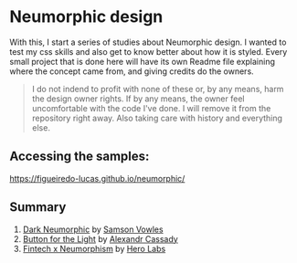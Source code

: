 # Neumorphic design

With this, I start a series of studies about Neumorphic design. I wanted to test my css skills and also get to know better about how it is styled. Every small project that is done here will have its own Readme file explaining where the concept came from, and giving credits do the owners.

> I do not indend to profit with none of these or, by any means, harm the design owner rights. If by any means, the owner feel uncomfortable with the code I've done. I will remove it from the repository right away. Also taking care with history and everything else.

## Accessing the samples:

https://figueiredo-lucas.github.io/neumorphic/

## Summary

1. [Dark Neumorphic](project-1) by [Samson Vowles](https://dribbble.com/vowles)
2. [Button for the Light](project-2) by [Alexandr Cassady](https://dribbble.com/cassady)
2. [Fintech x Neumorphism](project-3) by [Hero Labs](https://dribbble.com/herolabs)